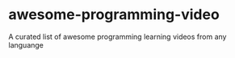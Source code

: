 # awesome-programming-video
A curated list of awesome programming learning videos from any languange
